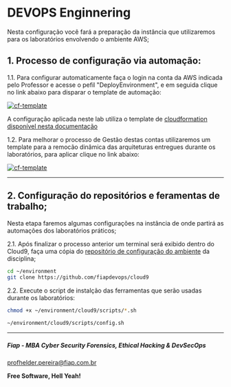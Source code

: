 # DEVOPS Enginnering

Nesta configuração você fará a preparação da instância que utilizaremos para os laboratórios envolvendo o ambiente AWS;

## 1. Processo de configuração via automação:

1.1. Para configurar automaticamente faça o login na conta da AWS indicada pelo Professor e acesse o pefil "DeployEnvironment", e em seguida clique no link abaixo para disparar o template de automação:

[![cf-template](https://s3.amazonaws.com/cloudformation-examples/cloudformation-launch-stack.png)](https://console.aws.amazon.com/cloudformation/home?region=us-east-1#/stacks/new?stackName=sandbox&templateURL=https://s3.us-east-1.amazonaws.com/cf-templates-fiaplabs-automation/cloud9-ide-master.template.yaml)

A configuração aplicada neste lab utiliza o template de [cloudformation disponível nesta documentação](https://aws-quickstart.s3.amazonaws.com/quickstart-cloud9-ide/doc/aws-cloud9-cloud-based-ide.pdf)

1.2. Para melhorar o processo de Gestão destas contas utilizaremos um template para a remocão dinâmica das arquiteturas entregues durante os laboratórios, para aplicar clique no link abaixo:

[![cf-template](https://s3.amazonaws.com/cloudformation-examples/cloudformation-launch-stack.png)](https://console.aws.amazon.com/cloudformation/home?region=us-east-1#/stacks/new?stackName=T800&templateURL=https://s3.us-east-1.amazonaws.com/cf-templates-fiaplabs-automation/ec2-instance-terminate.template.yaml)


---

## 2. Configuração do repositórios e feramentas de trabalho;

Nesta etapa faremos algumas configurações na instância de onde partirá as automações dos laboratórios práticos;

2.1. Após finalizar o processo anterior um terminal será exibido dentro do Cloud9, faça uma cópia do [repositório de configuração do ambiente](https://github.com/fiapdevops/cloud9) da disciplina;

```sh
cd ~/environment
git clone https://github.com/fiapdevops/cloud9
```

2.2. Execute o script de instalção das ferramentas que serão usadas durante os laboratórios:

```sh
chmod +x ~/environment/cloud9/scripts/*.sh

~/environment/cloud9/scripts/config.sh
```

---

##### Fiap - MBA Cyber Security Forensics, Ethical Hacking & DevSecOps
profhelder.pereira@fiap.com.br

**Free Software, Hell Yeah!**
